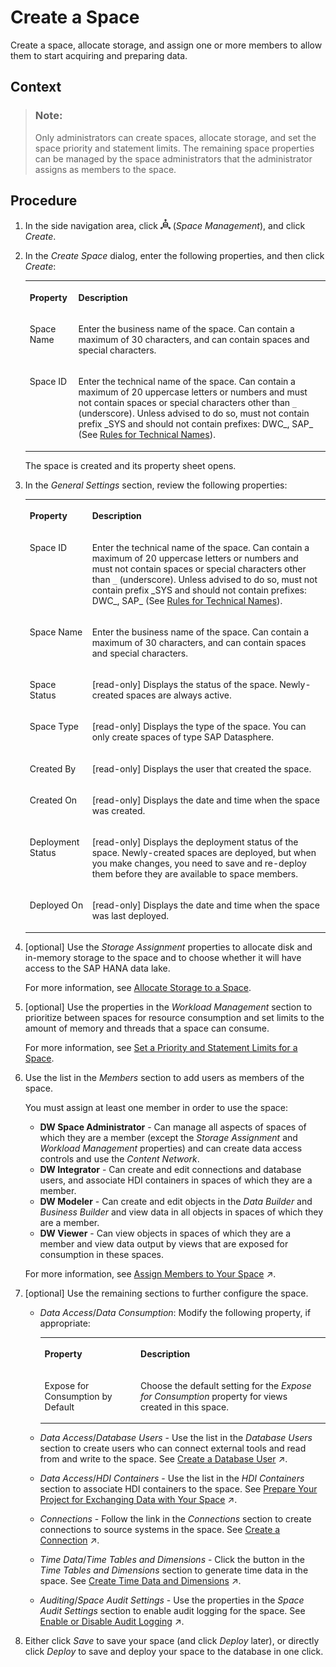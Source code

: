<!-- loiobbd41b82ad4d4d9ba91341545f0b37e7 -->

# Create a Space

Create a space, allocate storage, and assign one or more members to allow them to start acquiring and preparing data.



<a name="loiobbd41b82ad4d4d9ba91341545f0b37e7__context_owz_zmt_vrb"/>

## Context

> ### Note:  
> Only administrators can create spaces, allocate storage, and set the space priority and statement limits. The remaining space properties can be managed by the space administrators that the administrator assigns as members to the space.



## Procedure

1.  In the side navigation area, click ![](../images/Space_Management_a868247.png) \(*Space Management*\), and click *Create*.

2.  In the *Create Space* dialog, enter the following properties, and then click *Create*:


    <table>
    <tr>
    <th valign="top">

    Property


    
    </th>
    <th valign="top">

    Description


    
    </th>
    </tr>
    <tr>
    <td valign="top">

    Space Name


    
    </td>
    <td valign="top">

    Enter the business name of the space. Can contain a maximum of 30 characters, and can contain spaces and special characters.


    
    </td>
    </tr>
    <tr>
    <td valign="top">

    Space ID


    
    </td>
    <td valign="top">

    Enter the technical name of the space. Can contain a maximum of 20 uppercase letters or numbers and must not contain spaces or special characters other than `_` \(underscore\). Unless advised to do so, must not contain prefix \_SYS and should not contain prefixes: DWC\_, SAP\_ \(See [Rules for Technical Names](rules-for-technical-names-982f9a3.md)\).


    
    </td>
    </tr>
    </table>
    
    The space is created and its property sheet opens.

3.  In the *General Settings* section, review the following properties:


    <table>
    <tr>
    <th valign="top">

    Property


    
    </th>
    <th valign="top">

    Description


    
    </th>
    </tr>
    <tr>
    <td valign="top">

    Space ID


    
    </td>
    <td valign="top">

    Enter the technical name of the space. Can contain a maximum of 20 uppercase letters or numbers and must not contain spaces or special characters other than `_` \(underscore\). Unless advised to do so, must not contain prefix \_SYS and should not contain prefixes: DWC\_, SAP\_ \(See [Rules for Technical Names](rules-for-technical-names-982f9a3.md)\).


    
    </td>
    </tr>
    <tr>
    <td valign="top">

    Space Name


    
    </td>
    <td valign="top">

    Enter the business name of the space. Can contain a maximum of 30 characters, and can contain spaces and special characters.


    
    </td>
    </tr>
    <tr>
    <td valign="top">

    Space Status


    
    </td>
    <td valign="top">

    \[read-only\] Displays the status of the space. Newly-created spaces are always active.


    
    </td>
    </tr>
    <tr>
    <td valign="top">

    Space Type


    
    </td>
    <td valign="top">

    \[read-only\] Displays the type of the space. You can only create spaces of type SAP Datasphere.


    
    </td>
    </tr>
    <tr>
    <td valign="top">

    Created By


    
    </td>
    <td valign="top">

    \[read-only\] Displays the user that created the space.


    
    </td>
    </tr>
    <tr>
    <td valign="top">

    Created On


    
    </td>
    <td valign="top">

    \[read-only\] Displays the date and time when the space was created.


    
    </td>
    </tr>
    <tr>
    <td valign="top">

    Deployment Status


    
    </td>
    <td valign="top">

    \[read-only\] Displays the deployment status of the space. Newly-created spaces are deployed, but when you make changes, you need to save and re-deploy them before they are available to space members.


    
    </td>
    </tr>
    <tr>
    <td valign="top">

    Deployed On


    
    </td>
    <td valign="top">

    \[read-only\] Displays the date and time when the space was last deployed.


    
    </td>
    </tr>
    </table>
    
4.  \[optional\] Use the *Storage Assignment* properties to allocate disk and in-memory storage to the space and to choose whether it will have access to the SAP HANA data lake.

    For more information, see [Allocate Storage to a Space](allocate-storage-to-a-space-f414c3d.md).

5.  \[optional\] Use the properties in the *Workload Management* section to prioritize between spaces for resource consumption and set limits to the amount of memory and threads that a space can consume.

    For more information, see [Set a Priority and Statement Limits for a Space](set-a-priority-and-statement-limits-for-a-space-d66ac1e.md).

6.  Use the list in the *Members* section to add users as members of the space.

    You must assign at least one member in order to use the space:

    -   **DW Space Administrator** - Can manage all aspects of spaces of which they are a member \(except the *Storage Assignment* and *Workload Management* properties\) and can create data access controls and use the *Content Network*.
    -   **DW Integrator** - Can create and edit connections and database users, and associate HDI containers in spaces of which they are a member.
    -   **DW Modeler** - Can create and edit objects in the *Data Builder* and *Business Builder* and view data in all objects in spaces of which they are a member.
    -   **DW Viewer** - Can view objects in spaces of which they are a member and view data output by views that are exposed for consumption in these spaces.

    For more information, see [Assign Members to Your Space](https://help.sap.com/viewer/be5967d099974c69b77f4549425ca4c0/cloud/en-US/9d59fe511ae644d98384897443054c16.html "As a Space Administrator, you can assign users as members of your space.") :arrow_upper_right:.

7.  \[optional\] Use the remaining sections to further configure the space.

    -   *Data Access*/*Data Consumption*: Modify the following property, if appropriate:


        <table>
        <tr>
        <th valign="top">

        Property


        
        </th>
        <th valign="top">

        Description


        
        </th>
        </tr>
        <tr>
        <td valign="top">

        Expose for Consumption by Default


        
        </td>
        <td valign="top">

        Choose the default setting for the *Expose for Consumption* property for views created in this space.


        
        </td>
        </tr>
        </table>
        
    -   *Data Access*/*Database Users* - Use the list in the *Database Users* section to create users who can connect external tools and read from and write to the space. See [Create a Database User](https://help.sap.com/viewer/be5967d099974c69b77f4549425ca4c0/cloud/en-US/798e3fd6707940c3bd2219b2d1ebaac2.html "Users with the DW Space Administrator or DW Integrator role (space administrators and integrators) can create database users, granting them privileges to read from and/or write to an Open SQL schema with restricted access to the space schema.") :arrow_upper_right:.
    -   *Data Access*/*HDI Containers* - Use the list in the *HDI Containers* section to associate HDI containers to the space. See [Prepare Your Project for Exchanging Data with Your Space](https://help.sap.com/viewer/be5967d099974c69b77f4549425ca4c0/cloud/en-US/a94e1637db484a5c8ec2da83cfa75156.html "To allow your SAP Datasphere space to read from and, if appropriate, write to the HDI container, you must configure your project to build on your SAP Datasphere tenant and define the appropriate roles.") :arrow_upper_right:.
    -   *Connections* - Follow the link in the *Connections* section to create connections to source systems in the space. See [Create a Connection](https://help.sap.com/viewer/be5967d099974c69b77f4549425ca4c0/cloud/en-US/c2165842082c43fc85bad9f0c97572bb.html "Create a connection to allow the members of the space to use the connected source for data modeling and data access in SAP Datasphere.") :arrow_upper_right:.
    -   *Time Data*/*Time Tables and Dimensions* - Click the button in the *Time Tables and Dimensions* section to generate time data in the space. See [Create Time Data and Dimensions](https://help.sap.com/viewer/be5967d099974c69b77f4549425ca4c0/cloud/en-US/c5cfce4d22b04650b2fd6078762cdeb9.html "Create a time table and dimension views in your space to provide standardized time data for your analyses. The time table contains a record for each day in the specified period (by default from 1900 to 2050), and the dimension views allow you to work with this date data at a granularity of day, week, month, quarter, and year, and to drill down and up in hierarchies.") :arrow_upper_right:.
    -   *Auditing*/*Space Audit Settings* - Use the properties in the *Space Audit Settings* section to enable audit logging for the space. See [Enable or Disable Audit Logging](https://help.sap.com/viewer/be5967d099974c69b77f4549425ca4c0/cloud/en-US/266553976e1c4db9aaa28a75e2308b77.html "You can enable audit logs for your space so that read and change actions (policies) are recorded. Administrators can then analyze who did what and when in the database.") :arrow_upper_right:.

8.  Either click *Save* to save your space \(and click *Deploy* later\), or directly click *Deploy* to save and deploy your space to the database in one click.



